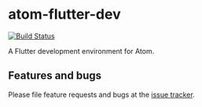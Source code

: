 # atom-flutter-dev

[![Build Status](https://travis-ci.org/flutter/atom-flutter-dev.svg)](https://travis-ci.org/flutter/atom-flutter-dev)

A Flutter development environment for Atom.

## Features and bugs

Please file feature requests and bugs at the [issue tracker][tracker].

[tracker]: https://github.com/flutter/atom-flutter-dev/issues
